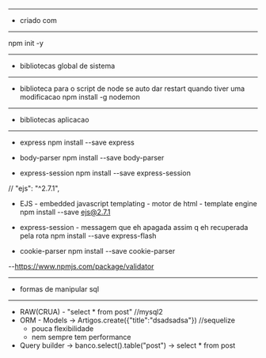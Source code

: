 --- ---------------------------------------------------
- criado com
--- ---------------------------------------------------
npm init -y

--- ---------------------------------------------------
- bibliotecas global de sistema
--- ---------------------------------------------------
- biblioteca para o script de node se auto dar restart quando tiver uma modificacao
 npm install -g nodemon 




 --- ---------------------------------------------------
 - bibliotecas aplicacao
 --- ---------------------------------------------------

- express
npm install --save express

- body-parser
npm install --save body-parser

- express-session
npm install --save express-session

// "ejs": "^2.7.1",
- EJS - embedded javascript templating -  motor de html - template engine
npm install --save ejs@2.7.1

- express-session - messagem que eh apagada assim q eh recuperada pela rota
npm install --save express-flash


- cookie-parser
npm install --save cookie-parser


--https://www.npmjs.com/package/validator


 --- ---------------------------------------------------
 - formas de manipular sql
 --- ---------------------------------------------------
 - RAW(CRUA) - "select * from post" //mysql2
 - ORM - Models -> Artigos.create({"title":"dsadsadsa"}) //sequelize 
    - pouca flexibilidade
    - nem sempre tem performance
 - Query builder -> banco.select().table("post") -> select * from post